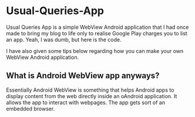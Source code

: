 # Usual-Queries-App
Usual Queries App is a simple WebView Android application that I had once made to bring my blog to life only to realise Google Play charges you to list an app. Yeah, I was dumb, but here is the code.

I have also given some tips below regarding how you can make your own WebView Android application.

## What is Android WebView app anyways?
Essentially Android WebView is something that helps Android apps to display content from the web directly inside an oAndroid application. It allows the app to interact with webpages. The app gets sort of an embedded browser.

## 
